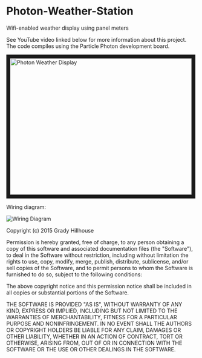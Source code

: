 # Photon-Weather-Station
Wifi-enabled weather display using panel meters

See YouTube video linked below for more information about this project. The code compiles using the Particle Photon development board.


<a href="https://www.youtube.com/watch?v=m_QQrMqQb04" target="_blank"><img src="http://img.youtube.com/vi/m_QQrMqQb04/0.jpg" 
alt="Photon Weather Display" width="480" height="360" border="10" /></a>

Wiring diagram:

<img src="https://cloud.githubusercontent.com/assets/11914694/11531489/cb7dd742-98c2-11e5-8517-1fbe557323ad.PNG" alt="Wiring Diagram">


Copyright (c) 2015 Grady Hillhouse

Permission is hereby granted, free of charge, to any person obtaining a copy
of this software and associated documentation files (the "Software"), to deal
in the Software without restriction, including without limitation the rights
to use, copy, modify, merge, publish, distribute, sublicense, and/or sell
copies of the Software, and to permit persons to whom the Software is
furnished to do so, subject to the following conditions:

The above copyright notice and this permission notice shall be included in all
copies or substantial portions of the Software.

THE SOFTWARE IS PROVIDED "AS IS", WITHOUT WARRANTY OF ANY KIND, EXPRESS OR
IMPLIED, INCLUDING BUT NOT LIMITED TO THE WARRANTIES OF MERCHANTABILITY,
FITNESS FOR A PARTICULAR PURPOSE AND NONINFRINGEMENT. IN NO EVENT SHALL THE
AUTHORS OR COPYRIGHT HOLDERS BE LIABLE FOR ANY CLAIM, DAMAGES OR OTHER
LIABILITY, WHETHER IN AN ACTION OF CONTRACT, TORT OR OTHERWISE, ARISING FROM,
OUT OF OR IN CONNECTION WITH THE SOFTWARE OR THE USE OR OTHER DEALINGS IN THE
SOFTWARE.
